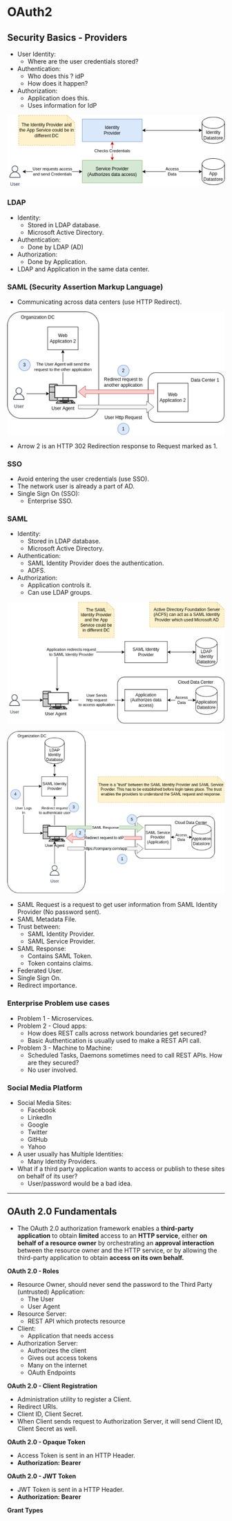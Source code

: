 # OAuth2

## Security Basics - Providers

- User Identity:
  - Where are the user credentials stored?
- Authentication:
  - Who does this ? idP
  - How does it happen?
- Authorization:
  - Application does this.
  - Uses information for IdP

![Authentication and Authorization](images/authentication-authz.drawio.png "Authentication and Authorization")

### LDAP

- Identity:
  - Stored in LDAP database.
  - Microsoft Active Directory.
- Authentication:
  - Done by LDAP (AD)
- Authorization:
  - Done by Application.
- LDAP and Application in the same data center.

### SAML (Security Assertion Markup Language)

- Communicating across data centers (use HTTP Redirect).

![SAML](images/saml.png "SAML")

- Arrow 2 is an HTTP 302 Redirection response to Request marked as 1.

### SSO

- Avoid entering the user credentials (use SSO).
- The network user is already a part of AD.
- Single Sign On (SSO):
  - Enterprise SSO.

### SAML

- Identity:
  - Stored in LDAP database.
  - Microsoft Active Directory.
- Authentication:
  - SAML Identity Provider does the authentication.
  - ADFS.
- Authorization:
  - Application controls it.
  - Can use LDAP groups.

![SAML](images/saml-details.png "SAML")

![SAML](images/saml-flow.png "SAML")

- SAML Request is a request to get user information from SAML Identity Provider (No password sent).
- SAML Metadata File.
- Trust between:
  - SAML Identity Provider.
  - SAML Service Provider.
- SAML Response:
  - Contains SAML Token.
  - Token contains claims.
- Federated User.
- Single Sign On.
- Redirect importance.

### Enterprise Problem use cases

- Problem 1 - Microservices.
- Problem 2 - Cloud apps:
  - How does REST calls across network boundaries get secured?
  - Basic Authentication is usually used to make a REST API call.
- Problem 3 - Machine to Machine:
  - Scheduled Tasks, Daemons sometimes need to call REST APIs. How are they secured?
  - No user involved.

### Social Media Platform

- Social Media Sites:
  - Facebook
  - LinkedIn
  - Google
  - Twitter
  - GitHub
  - Yahoo
- A user usually has Multiple Identities:
  - Many Identity Providers.
- What if a third party application wants to access or publish to these sites on behalf of its user?
  - User/password would be a bad idea.

***

## OAuth 2.0 Fundamentals

- The OAuth 2.0 authorization framework enables a **third-party application** to obtain **limited** access to an 
**HTTP service**, either **on behalf of a resource owner** by orchestrating an **approval interaction** between the
resource owner and the HTTP service, or by allowing the third-party application to obtain **access on its own behalf.**

**OAuth 2.0 - Roles**

- Resource Owner, should never send the password to the Third Party (untrusted) Application:
  - The User
  - User Agent
- Resource Server:
  - REST API which protects resource
- Client:
  - Application that needs access
- Authorization Server:
  - Authorizes the client
  - Gives out access tokens
  - Many on the internet
  - OAuth Endpoints

**OAuth 2.0 - Client Registration**

- Administration utility to register a Client.
- Redirect URIs.
- Client ID, Client Secret.
- When Client sends request to Authorization Server, it will send Client ID, Client Secret as well.

**OAuth 2.0 - Opaque Token**

- Access Token is sent in an HTTP Header.
- **Authorization: Bearer <token>**

**OAuth 2.0 - JWT Token**

- JWT Token is sent in a HTTP Header.
- **Authorization: Bearer <jwt token>**

**Grant Types**























